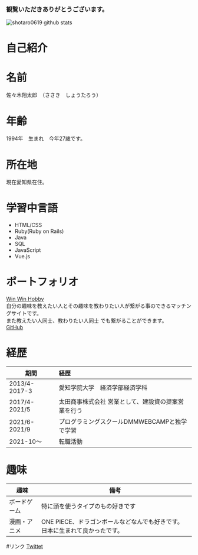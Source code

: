 ### 観覧いただきありがとうございます。

![shotaro0619 github stats](https://github-readme-stats.vercel.app/api?username=shotaro0619)


# 自己紹介


# 名前
佐々木翔太郎　（ささき　しょうたろう）

# 年齢
1994年　生まれ　今年27歳です。

# 所在地
現在愛知県在住。

# 学習中言語
- HTML/CSS
- Ruby(Ruby on Rails)
- Java
- SQL
- JavaScript
- Vue.js

# ポートフォリオ
[Win Win Hobby](https://win-win-hobby.com/)</br>自分の趣味を教えたい人とその趣味を教わりたい人が繋がる事のできるマッチングサイトです。 </br>また教えたい人同士、教わりたい人同士 でも繋がることができます。<br>
[GitHub](https://github.com/shotaro0619/pf-win-win-hobby)

# 経歴
| 期間          | 経歴                                                 | 
| ------------- | :--------------------------------------------------- | 
| 2013/4-2017-3 | 愛知学院大学　経済学部経済学科                       | 
| 2017/4-2021/5 | 太田商事株式会社  営業として、建設資の提案営業を行う | 
| 2021/6-2021/9 | プログラミングスクールDMMWEBCAMPと独学で学習         | 
| 2021-10〜     | 転職活動                                             | 

# 趣味
| 趣味         | 備考                                                                        | 
| ------------ | --------------------------------------------------------------------------- | 
| ボードゲーム | 特に頭を使うタイプのもの好きです                                            | 
| 漫画・アニメ | ONE PIECE、ドラゴンボールなどなんでも好きです。日本に生まれて良かったです。 | 

#リンク
[Twittet]()

<!-- **shotaro0619/shotaro0619** is a ✨ _special_ ✨ repository because its `README.md` (this file) appears on your GitHub profile.

Here are some ideas to get you started:

- 🔭 I’m currently working on ...
- 🌱 I’m currently learning ...
- 👯 I’m looking to collaborate on ...
- 🤔 I’m looking for help with ...
- 💬 Ask me about ...
- 📫 How to reach me: ...
- 😄 Pronouns: ...
- ⚡ Fun fact: ...
 -->
